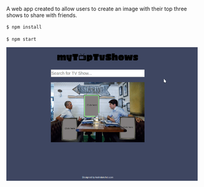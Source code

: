 A web app created to allow users to create an image with their top three shows to share with friends.


    $ npm install

    $ npm start


![preview](./preview.gif)
